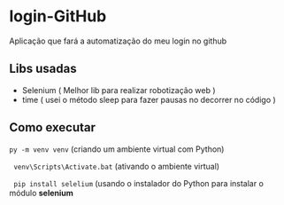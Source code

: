 # login-GitHub
Aplicação que fará a automatização do meu login no github
## Libs usadas
- Selenium ( Melhor lib para realizar robotização web )
- time ( usei o método sleep para fazer pausas no decorrer no código )
## Como executar 
`py -m venv venv` (criando um ambiente virtual com Python)


&nbsp;
`venv\Scripts\Activate.bat` (ativando o ambiente virtual)


&nbsp;
`pip install selelium` (usando o instalador do Python para instalar o módulo **selenium**
